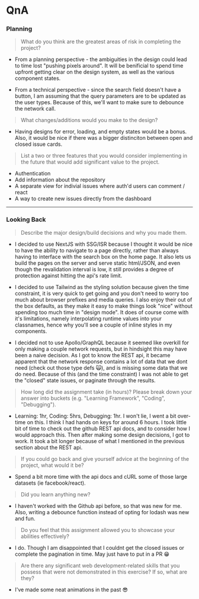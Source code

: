 # QnA

### Planning

> What do you think are the greatest areas of risk in completing the project?

- From a planning perspective - the ambiguities in the design could lead to time lost "pushing pixels around". It will be benificial to spend time upfront getting clear on the design system, as well as the various component states.

- From a technical perspective - since the search field doesn't have a button, I am assuming that the query parameters are to be updated as the user types. Because of this, we'll want to make sure to debounce the network call.

> What changes/additions would you make to the design?

- Having designs for error, loading, and empty states would be a bonus. Also, it would be nice if there was a bigger distinciton between open and closed issue cards.

> List a two or three features that you would consider implementing in the future that would add significant value to the project.

- Authentication
- Add information about the repository
- A separate view for indivial issues where auth'd users can comment / react
- A way to create new issues directly from the dashboard

---

### Looking Back

> Describe the major design/build decisions and why you made them.

- I decided to use NextJS with SSG/ISR because I thought it would be nice to have the ability to navigate to a page directly, rather than always having to interface with the search box on the home page. It also lets us build the pages on the server and serve static html/JSON, and even though the revalidation interval is low, it still provides a degree of protection against hitting the api's rate limit.

- I decided to use Tailwind as the styling solution because given the time constraint, it is very quick to get going and you don't need to worry too much about browser prefixes and media queries. I also enjoy their out of the box defaults, as they make it easy to make things look "nice" without spending too much time in "design mode". It does of course come with it's limitations, namely interpolating runtime values into your classnames, hence why you'll see a couple of inline styles in my components.

- I decided not to use Apollo/GraphQL because it seemed like overkill for only making a couple network requests, but in hindsight this may have been a naive decision. As I got to know the REST api, it became apparent that the network response contains a lot of data that we dont need (check out those type defs 🙀), and is missing some data that we do need. Because of this (and the time constraint) I was not able to get the "closed" state issues, or paginate through the results. 

> How long did the assignment take (in hours)? Please break down your answer into buckets (e.g. "Learning Framework", "Coding", "Debugging").

- Learning: 1hr, Coding: 5hrs, Debugging: 1hr. I won't lie, I went a bit over-time on this. I think I had hands on keys for around 6 hours. I took little bit of time to check out the github REST api docs, and to consider how I would approach this. Then after making some design decisions, I got to work. It took a bit longer because of what I mentioned in the previous section about the REST api.

> If you could go back and give yourself advice at the beginning of the project, what would it be?

- Spend a bit more time with the api docs and cURL some of those large datasets (ie facebook/react). 

> Did you learn anything new?

- I haven't worked with the Github api before, so that was new for me. Also, writing a debounce function instead of opting for lodash was new and fun.

> Do you feel that this assignment allowed you to showcase your abilities effectively?

- I do. Though I am disappointed that I couldnt get the closed issues or complete the pagination in time. May just have to put in a PR 😁

> Are there any significant web development-related skills that you possess that were not demonstrated in this exercise? If so, what are they?

- I've made some neat animations in the past 😎
